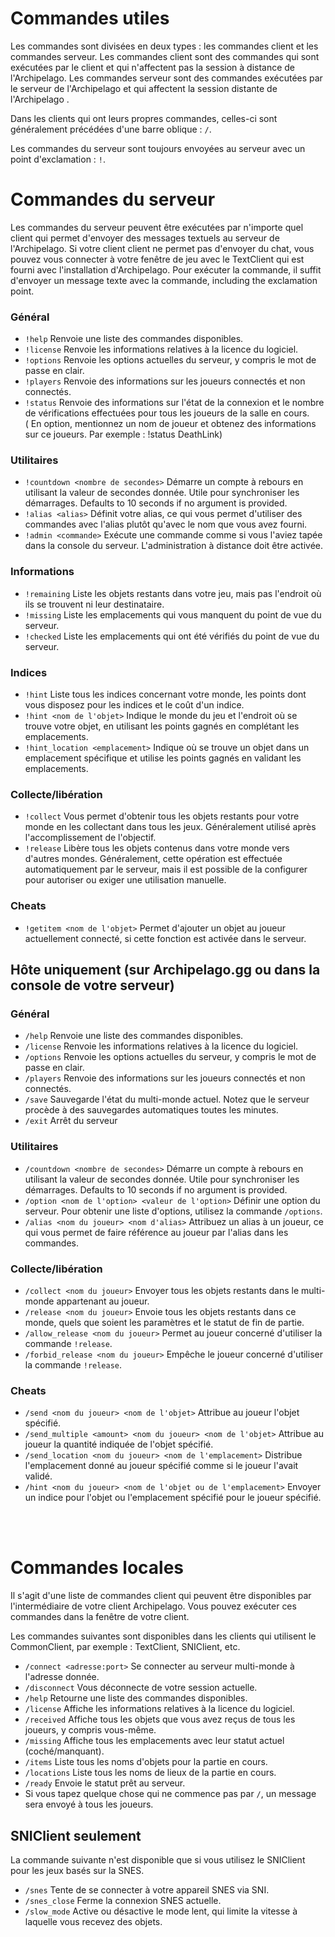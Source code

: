 # Commandes utiles

Les commandes sont divisées en deux types : les commandes client et les commandes serveur. Les commandes client sont des commandes qui sont exécutées par le client et qui n'affectent pas la session à distance de l'Archipelago.
Les commandes serveur sont des commandes exécutées par le serveur de l'Archipelago  et qui affectent la session distante de l'Archipelago .

Dans les clients qui ont leurs propres commandes, celles-ci sont généralement précédées d'une barre oblique : `/`. 

Les commandes du serveur sont toujours envoyées au serveur avec un point d'exclamation : `!`. <br/>

# Commandes du serveur

Les commandes du serveur peuvent être exécutées par n'importe quel client qui permet d'envoyer des messages textuels au serveur de l'Archipelago. Si votre client
client ne permet pas d'envoyer du chat, vous pouvez vous connecter à votre fenêtre de jeu avec le TextClient qui est fourni avec l'installation d'Archipelago.
Pour exécuter la commande, il suffit d'envoyer un message texte avec la commande,
including the exclamation point.

### Général
- `!help` Renvoie une liste des commandes disponibles.
- `!license` Renvoie les informations relatives à la licence du logiciel.
- `!options` Renvoie les options actuelles du serveur, y compris le mot de passe en clair.
- `!players` Renvoie des informations sur les joueurs connectés et non connectés.
- `!status` Renvoie des informations sur l'état de la connexion et le nombre de vérifications effectuées pour tous les joueurs de la salle en cours. <br /> ( En option, mentionnez un nom de joueur et obtenez des informations sur ce joueurs. Par exemple : !status DeathLink)


### Utilitaires
- `!countdown <nombre de secondes>` Démarre un compte à rebours en utilisant la valeur de secondes donnée. Utile pour synchroniser les démarrages.
  Defaults to 10 seconds if no argument is provided.
- `!alias <alias>` Définit votre alias, ce qui vous permet d'utiliser des commandes avec l'alias plutôt qu'avec le nom que vous avez fourni.
- `!admin <commande>` Exécute une commande comme si vous l'aviez tapée dans la console du serveur. L'administration à distance doit être activée.

### Informations
- `!remaining` Liste les objets restants dans votre jeu, mais pas l'endroit où ils se trouvent ni leur destinataire.
- `!missing` Liste les emplacements qui vous manquent du point de vue du serveur.
- `!checked` Liste les emplacements qui ont été vérifiés du point de vue du serveur.

### Indices
- `!hint` Liste tous les indices concernant votre monde, les points dont vous disposez pour les indices et le coût d'un indice.
- `!hint <nom de l'objet>` Indique le monde du jeu et l'endroit où se trouve votre objet, en utilisant les points gagnés en complétant les emplacements.
- `!hint_location <emplacement>` Indique où se trouve un objet dans un emplacement spécifique et utilise les points gagnés en validant les emplacements.

### Collecte/libération
- `!collect` Vous permet d'obtenir tous les objets restants pour votre monde en les collectant dans tous les jeux. Généralement utilisé après l'accomplissement de l'objectif.
- `!release` Libère tous les objets contenus dans votre monde vers d'autres mondes. Généralement, cette opération est effectuée automatiquement par le serveur, mais il est possible de la configurer pour autoriser ou exiger une utilisation manuelle.

### Cheats
- `!getitem <nom de l'objet>` Permet d'ajouter un objet au joueur actuellement connecté, si cette fonction est activée dans le serveur.


## Hôte uniquement (sur Archipelago.gg ou dans la console de votre serveur)

### Général
- `/help` Renvoie une liste des commandes disponibles.
- `/license` Renvoie les informations relatives à la licence du logiciel.
- `/options` Renvoie les options actuelles du serveur, y compris le mot de passe en clair.
- `/players` Renvoie des informations sur les joueurs connectés et non connectés.
- `/save` Sauvegarde l'état du multi-monde actuel. Notez que le serveur procède à des sauvegardes automatiques toutes les minutes.
- `/exit` Arrêt du serveur

### Utilitaires
- `/countdown <nombre de secondes>` Démarre un compte à rebours en utilisant la valeur de secondes donnée. Utile pour synchroniser les démarrages.
  Defaults to 10 seconds if no argument is provided.
- `/option <nom de l'option> <valeur de l'option>` Définir une option du serveur. Pour obtenir une liste d'options, utilisez la commande `/options`.
- `/alias <nom du joueur> <nom d'alias>` Attribuez un alias à un joueur, ce qui vous permet de faire référence au joueur par l'alias dans les commandes. 

### Collecte/libération
- `/collect <nom du joueur>` Envoyer tous les objets restants dans le multi-monde appartenant au joueur. 
- `/release <nom du joueur>` Envoie tous les objets restants dans ce monde, quels que soient les paramètres et le statut de fin de partie.
- `/allow_release <nom du joueur>` Permet au joueur concerné d'utiliser la commande `!release`.
- `/forbid_release <nom du joueur>` Empêche le joueur concerné d'utiliser la commande `!release`.

### Cheats
- `/send <nom du joueur> <nom de l'objet>` Attribue au joueur l'objet spécifié.
- `/send_multiple <amount> <nom du joueur> <nom de l'objet>` Attribue au joueur la quantité indiquée de l'objet spécifié.
- `/send_location <nom du joueur> <nom de l'emplacement>` Distribue l'emplacement donné au joueur spécifié comme si le joueur l'avait validé.
- `/hint <nom du joueur> <nom de l'objet ou de l'emplacement>` Envoyer un indice pour l'objet ou l'emplacement spécifié pour le joueur spécifié.

<br/> <br/>

# Commandes locales

Il s'agit d'une liste de commandes client qui peuvent être disponibles par l'intermédiaire de votre client Archipelago. Vous pouvez exécuter ces commandes dans la fenêtre de votre client.

Les commandes suivantes sont disponibles dans les clients qui utilisent le CommonClient, par exemple : TextClient, SNIClient, etc.

- `/connect <adresse:port>` Se connecter au serveur multi-monde à l'adresse donnée.
- `/disconnect` Vous déconnecte de votre session actuelle.
- `/help` Retourne une liste des commandes disponibles.
- `/license` Affiche les informations relatives à la licence du logiciel.
- `/received` Affiche tous les objets que vous avez reçus de tous les joueurs, y compris vous-même.
- `/missing` Affiche tous les emplacements avec leur statut actuel (coché/manquant).
- `/items` Liste tous les noms d'objets pour la partie en cours.
- `/locations` Liste tous les noms de lieux de la partie en cours.
- `/ready` Envoie le statut prêt au serveur.
- Si vous tapez quelque chose qui ne commence pas par `/`, un message sera envoyé à tous les joueurs.

## SNIClient seulement

La commande suivante n'est disponible que si vous utilisez le SNIClient pour les jeux basés sur la SNES.

- `/snes` Tente de se connecter à votre appareil SNES via SNI.
- `/snes_close` Ferme la connexion SNES actuelle.
- `/slow_mode` Active ou désactive le mode lent, qui limite la vitesse à laquelle vous recevez des objets.
